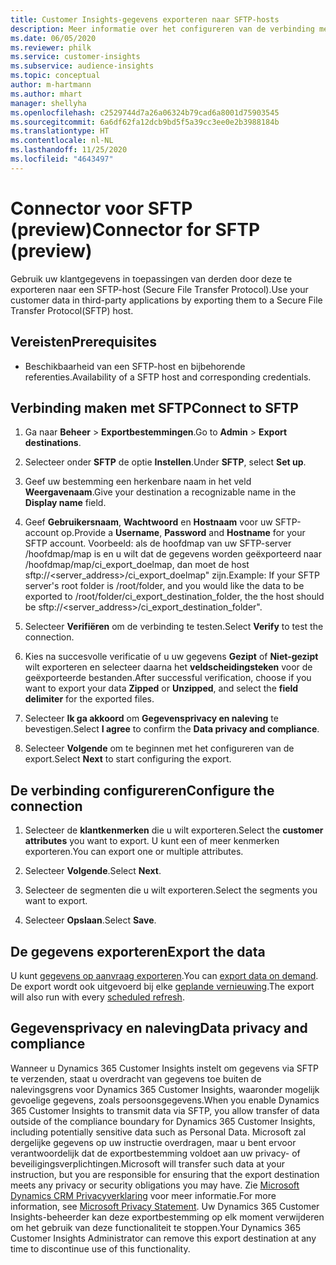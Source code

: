 ```yaml
---
title: Customer Insights-gegevens exporteren naar SFTP-hosts
description: Meer informatie over het configureren van de verbinding met een SFTP-host.
ms.date: 06/05/2020
ms.reviewer: philk
ms.service: customer-insights
ms.subservice: audience-insights
ms.topic: conceptual
author: m-hartmann
ms.author: mhart
manager: shellyha
ms.openlocfilehash: c2529744d7a26a06324b79cad6a8001d75903545
ms.sourcegitcommit: 6a6df62fa12dcb9bd5f5a39cc3ee0e2b3988184b
ms.translationtype: HT
ms.contentlocale: nl-NL
ms.lasthandoff: 11/25/2020
ms.locfileid: "4643497"
---
```

# <a name="connector-for-sftp-preview"></a><span data-ttu-id="39bcd-103">Connector voor SFTP (preview)</span><span class="sxs-lookup"><span data-stu-id="39bcd-103">Connector for SFTP (preview)</span></span>

<span data-ttu-id="39bcd-104">Gebruik uw klantgegevens in toepassingen van derden door deze te exporteren naar een SFTP-host (Secure File Transfer Protocol).</span><span class="sxs-lookup"><span data-stu-id="39bcd-104">Use your customer data in third-party applications by exporting them to a Secure File Transfer Protocol(SFTP) host.</span></span>

## <a name="prerequisites"></a><span data-ttu-id="39bcd-105">Vereisten</span><span class="sxs-lookup"><span data-stu-id="39bcd-105">Prerequisites</span></span>

- <span data-ttu-id="39bcd-106">Beschikbaarheid van een SFTP-host en bijbehorende referenties.</span><span class="sxs-lookup"><span data-stu-id="39bcd-106">Availability of a SFTP host and corresponding credentials.</span></span>

## <a name="connect-to-sftp"></a><span data-ttu-id="39bcd-107">Verbinding maken met SFTP</span><span class="sxs-lookup"><span data-stu-id="39bcd-107">Connect to SFTP</span></span>

1. <span data-ttu-id="39bcd-108">Ga naar **Beheer** > **Exportbestemmingen**.</span><span class="sxs-lookup"><span data-stu-id="39bcd-108">Go to **Admin** > **Export destinations**.</span></span>

1. <span data-ttu-id="39bcd-109">Selecteer onder **SFTP** de optie **Instellen**.</span><span class="sxs-lookup"><span data-stu-id="39bcd-109">Under **SFTP**, select **Set up**.</span></span>

1. <span data-ttu-id="39bcd-110">Geef uw bestemming een herkenbare naam in het veld **Weergavenaam**.</span><span class="sxs-lookup"><span data-stu-id="39bcd-110">Give your destination a recognizable name in the **Display name** field.</span></span>

1. <span data-ttu-id="39bcd-111">Geef **Gebruikersnaam**, **Wachtwoord** en **Hostnaam** voor uw SFTP-account op.</span><span class="sxs-lookup"><span data-stu-id="39bcd-111">Provide a **Username**, **Password** and **Hostname** for your SFTP account.</span></span> <span data-ttu-id="39bcd-112">Voorbeeld: als de hoofdmap van uw SFTP-server /hoofdmap/map is en u wilt dat de gegevens worden geëxporteerd naar /hoofdmap/map/ci_export_doelmap, dan moet de host sftp://<server_address>/ci_export_doelmap" zijn.</span><span class="sxs-lookup"><span data-stu-id="39bcd-112">Example: If your SFTP server's root folder is /root/folder, and you would like the data to be exported to /root/folder/ci_export_destination_folder, the the host should be sftp://<server_address>/ci_export_destination_folder".</span></span>

1. <span data-ttu-id="39bcd-113">Selecteer **Verifiëren** om de verbinding te testen.</span><span class="sxs-lookup"><span data-stu-id="39bcd-113">Select **Verify** to test the connection.</span></span>

1. <span data-ttu-id="39bcd-114">Kies na succesvolle verificatie of u uw gegevens **Gezipt** of **Niet-gezipt** wilt exporteren en selecteer daarna het **veldscheidingsteken** voor de geëxporteerde bestanden.</span><span class="sxs-lookup"><span data-stu-id="39bcd-114">After successful verification, choose if you want to export your data **Zipped** or **Unzipped**, and select the **field delimiter** for the exported files.</span></span>

1. <span data-ttu-id="39bcd-115">Selecteer **Ik ga akkoord** om **Gegevensprivacy en naleving** te bevestigen.</span><span class="sxs-lookup"><span data-stu-id="39bcd-115">Select **I agree** to confirm the **Data privacy and compliance**.</span></span>

1. <span data-ttu-id="39bcd-116">Selecteer **Volgende** om te beginnen met het configureren van de export.</span><span class="sxs-lookup"><span data-stu-id="39bcd-116">Select **Next** to start configuring the export.</span></span>

## <a name="configure-the-connection"></a><span data-ttu-id="39bcd-117">De verbinding configureren</span><span class="sxs-lookup"><span data-stu-id="39bcd-117">Configure the connection</span></span>

1. <span data-ttu-id="39bcd-118">Selecteer de **klantkenmerken** die u wilt exporteren.</span><span class="sxs-lookup"><span data-stu-id="39bcd-118">Select the **customer attributes** you want to export.</span></span> <span data-ttu-id="39bcd-119">U kunt een of meer kenmerken exporteren.</span><span class="sxs-lookup"><span data-stu-id="39bcd-119">You can export one or multiple attributes.</span></span>

1. <span data-ttu-id="39bcd-120">Selecteer **Volgende**.</span><span class="sxs-lookup"><span data-stu-id="39bcd-120">Select **Next**.</span></span>

1. <span data-ttu-id="39bcd-121">Selecteer de segmenten die u wilt exporteren.</span><span class="sxs-lookup"><span data-stu-id="39bcd-121">Select the segments you want to export.</span></span>

1. <span data-ttu-id="39bcd-122">Selecteer **Opslaan**.</span><span class="sxs-lookup"><span data-stu-id="39bcd-122">Select **Save**.</span></span>

## <a name="export-the-data"></a><span data-ttu-id="39bcd-123">De gegevens exporteren</span><span class="sxs-lookup"><span data-stu-id="39bcd-123">Export the data</span></span>

<span data-ttu-id="39bcd-124">U kunt [gegevens op aanvraag exporteren](export-destinations.md).</span><span class="sxs-lookup"><span data-stu-id="39bcd-124">You can [export data on demand](export-destinations.md).</span></span> <span data-ttu-id="39bcd-125">De export wordt ook uitgevoerd bij elke [geplande vernieuwing](system.md#schedule-tab).</span><span class="sxs-lookup"><span data-stu-id="39bcd-125">The export will also run with every [scheduled refresh](system.md#schedule-tab).</span></span>

## <a name="data-privacy-and-compliance"></a><span data-ttu-id="39bcd-126">Gegevensprivacy en naleving</span><span class="sxs-lookup"><span data-stu-id="39bcd-126">Data privacy and compliance</span></span>

<span data-ttu-id="39bcd-127">Wanneer u Dynamics 365 Customer Insights instelt om gegevens via SFTP te verzenden, staat u overdracht van gegevens toe buiten de nalevingsgrens voor Dynamics 365 Customer Insights, waaronder mogelijk gevoelige gegevens, zoals persoonsgegevens.</span><span class="sxs-lookup"><span data-stu-id="39bcd-127">When you enable Dynamics 365 Customer Insights to transmit data via SFTP, you allow transfer of data outside of the compliance boundary for Dynamics 365 Customer Insights, including potentially sensitive data such as Personal Data.</span></span> <span data-ttu-id="39bcd-128">Microsoft zal dergelijke gegevens op uw instructie overdragen, maar u bent ervoor verantwoordelijk dat de exportbestemming voldoet aan uw privacy- of beveiligingsverplichtingen.</span><span class="sxs-lookup"><span data-stu-id="39bcd-128">Microsoft will transfer such data at your instruction, but you are responsible for ensuring that the export destination meets any privacy or security obligations you may have.</span></span> <span data-ttu-id="39bcd-129">Zie [Microsoft Dynamics CRM Privacyverklaring](https://go.microsoft.com/fwlink/?linkid=396732) voor meer informatie.</span><span class="sxs-lookup"><span data-stu-id="39bcd-129">For more information, see [Microsoft Privacy Statement](https://go.microsoft.com/fwlink/?linkid=396732).</span></span>
<span data-ttu-id="39bcd-130">Uw Dynamics 365 Customer Insights-beheerder kan deze exportbestemming op elk moment verwijderen om het gebruik van deze functionaliteit te stoppen.</span><span class="sxs-lookup"><span data-stu-id="39bcd-130">Your Dynamics 365 Customer Insights Administrator can remove this export destination at any time to discontinue use of this functionality.</span></span>
